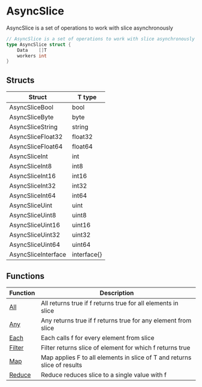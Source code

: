 # AsyncSlice

AsyncSlice is a set of operations to work with slice asynchronously

```go
// AsyncSlice is a set of operations to work with slice asynchronously
type AsyncSlice struct {
	Data    []T
	workers int
}
```

## Structs

| Struct | T type |
| ------ | ------ |
| AsyncSliceBool | bool |
| AsyncSliceByte | byte |
| AsyncSliceString | string |
| AsyncSliceFloat32 | float32 |
| AsyncSliceFloat64 | float64 |
| AsyncSliceInt | int |
| AsyncSliceInt8 | int8 |
| AsyncSliceInt16 | int16 |
| AsyncSliceInt32 | int32 |
| AsyncSliceInt64 | int64 |
| AsyncSliceUint | uint |
| AsyncSliceUint8 | uint8 |
| AsyncSliceUint16 | uint16 |
| AsyncSliceUint32 | uint32 |
| AsyncSliceUint64 | uint64 |
| AsyncSliceInterface | interface{} |

## Functions

| Function | Description |
| -------- | ----------- |
| [All](./all.md) | All returns true if f returns true for all elements in slice |
| [Any](./any.md) | Any returns true if f returns true for any element from slice |
| [Each](./each.md) | Each calls f for every element from slice |
| [Filter](./filter.md) | Filter returns slice of element for which f returns true |
| [Map](./map.md) | Map applies F to all elements in slice of T and returns slice of results |
| [Reduce](./reduce.md) | Reduce reduces slice to a single value with f |
